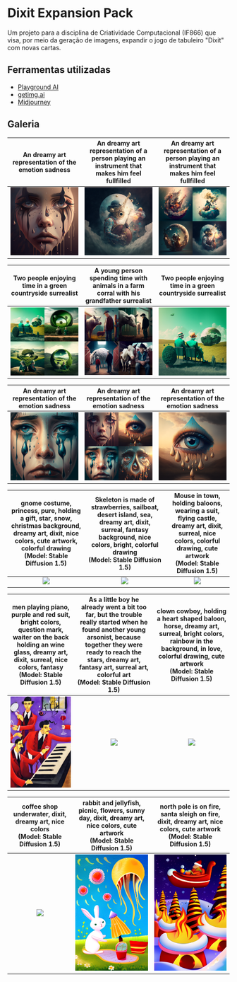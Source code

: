 
# Dixit Expansion Pack

Um projeto para a disciplina de Criatividade Computacional (IF866) que visa, por meio da geração de imagens, expandir o jogo de tabuleiro "Dixit" com novas cartas.

## Ferramentas utilizadas
- [Playground AI](https://playgroundai.com/)
- [getimg.ai](https://getimg.ai/)
- [Midjourney](https://midjourney.com/)

## Galeria

An dreamy art representation of the emotion sadness             |  An dreamy art representation of a person playing an instrument that makes him feel fullfilled             |  An dreamy art representation of a person playing an instrument that makes him feel fullfilled
:-------------------------:|:-------------------------:|:-------------------------:
![](/images/an_dreamy_art_representation_of_the_emotion_sadness_with_3ed4eece-4f7b-427b-9b19-051020bc43ba.png)  |  ![](/images/an_dreamy_art_representation_of_a_person_playing_an_inst_c1311ca4-982d-4b9c-beaa-026a27a3b745.png)  |  ![](/images/an_dreamy_art_representation_of_a_person_playing_an_inst_b072a470-656e-4e83-9acb-c567affbba5f.png)

Two people enjoying time in a green countryside surrealist             |  A young person spending time with animals in a farm corral with his grandfather surrealist             |  Two people enjoying time in a green countryside surrealist
:-------------------------:|:-------------------------:|:-------------------------:
![](/images/two_people_enjoying_time_in_a_green_countryside_surreali_99027509-3e5c-4884-bdad-184c184de2b3.png)  |  ![](/images/jotape_a_young_person_spending_time_with_animals_in_a_farm_corr_dc020fa7-3766-49be-b256-70ae23f05d7b.png)  |  ![](/images/two_people_enjoying_time_in_a_green_countryside_surreali_ba22c07a-7d37-46bd-aa8e-046c22311af3.png)

An dreamy art representation of the emotion sadness             |  An dreamy art representation of the emotion sadness             |  An dreamy art representation of the emotion sadness
:-------------------------:|:-------------------------:|:-------------------------:
![](/images/an_dreamy_art_representation_of_the_emotion_sadness_with_94f39875-c955-45e0-a2e2-89e6ec503a03.png)  |  ![](/images/an_dreamy_art_representation_of_the_emotion_sadness_with_abac8873-cf95-47f2-86f1-61bfd5b9c230.png)  |  ![](/images/an_dreamy_art_representation_of_the_emotion_sadness_with_fed13ffb-acd7-4494-887a-2471b46eee73.png)

gnome costume, princess, pure, holding a gift, star, snow, christmas background, dreamy art, dixit, nice colors, cute artwork, colorful drawing <br /> (Model: Stable Diffusion 1.5) | Skeleton is made of strawberries, sailboat, desert island, sea, dreamy art, dixit, surreal, fantasy background, nice colors, bright, colorful drawing <br /> (Model: Stable Diffusion 1.5) | Mouse in town, holding baloons, wearing a suit, flying castle, dreamy art, dixit, surreal, nice colors, colorful drawing, cute artwork <br /> (Model: Stable Diffusion 1.5)
:-------------------------:|:-------------------------:|:-------------------------:
![](/images/gnome-costume-princess-pure-holding-a-gift-star-snow-christmas-background-dreamy-art-dixit--603080290.png)  |  ![](/images/skeleton-is-made-of-strawberries-sailboat-desert-island-sea-dreamy-art-dixit-surreal-fantasy--42665651.png)  |  ![](/images/mouse-in-town-holding-baloons-wearing-a-suit-flying-castle-dreamy-art-dixit-surreal-nice-colo-985152667.png)

men playing piano, purple and red suit, bright colors, question mark, waiter on the back holding an wine glass, dreamy art, dixit, surreal, nice colors, fantasy <br /> (Model: Stable Diffusion 1.5) | As a little boy he already went a bit too far, but the trouble really started when he found another young arsonist, because together they were ready to reach the stars, dreamy art, fantasy art, surreal art, colorful art <br /> (Model: Stable Diffusion 1.5) | clown cowboy, holding a heart shaped baloon, horse, dreamy art, surreal, bright colors, rainbow in the background, in love, colorful drawing, cute artwork <br /> (Model: Stable Diffusion 1.5)
:-------------------------:|:-------------------------:|:-------------------------:
![](/images/men-playing-piano-purple-and-red-suit-bright-colors-question-mark-waiter-on-the-back-holding-an--422925100.png)  |  ![](/images/as-a-little-boy-he-already-went-a-bit-too-far-but-the-trouble-really-started-when-he-found-another--702779827.png)  |  ![](/images/clown-cowboy-holding-a-heart-shaped-baloon-horse-dreamy-art-surreal-bright-colors-rainbow-in-t-178284255.png)

coffee shop underwater, dixit, dreamy art, nice colors <br /> (Model: Stable Diffusion 1.5) | rabbit and jellyfish, picnic, flowers, sunny day, dixit, dreamy art, nice colors, cute artwork <br /> (Model: Stable Diffusion 1.5) | north pole is on fire, santa sleigh on fire, dixit, dreamy art, nice colors, cute artwork <br /> (Model: Stable Diffusion 1.5)
:-------------------------:|:-------------------------:|:-------------------------:
![](/images/coffee-shop-underwater-dixit-dreamy-art-nice-colors-285902704.png)  |  ![](/images/rabbit-and-jellyfish-picnic-flowers-sunny-day-dixit-dreamy-art-nice-colors-cute-artwork-603324243.png)  |  ![](/images/north-pole-is-on-fire-santa-sleigh-on-fire-dixit-dreamy-art-nice-colors-cute-artwork-951464454.png)
